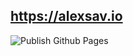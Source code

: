 https://alexsav.io
------------------

![Publish Github Pages](https://github.com/alexsavio/alexsavio.github.io/workflows/Publish%20Github%20Pages/badge.svg?branch=dev&event=page_build)